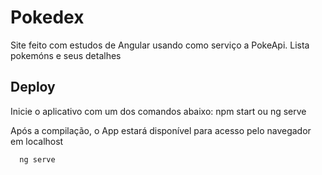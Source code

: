 # Pokedex

Site feito com estudos de Angular usando como serviço a PokeApi. Lista pokemóns e seus detalhes

## Deploy

Inicie o aplicativo com um dos comandos abaixo: npm start ou ng serve

Após a compilação, o App estará disponível para acesso pelo navegador em localhost
```bash
  ng serve
```
